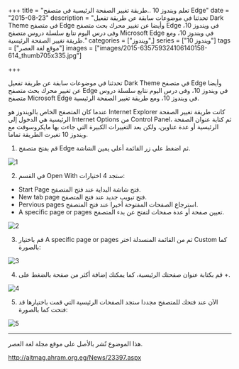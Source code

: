 +++
title = "تعلم ويندوز 10 ..طريقة تغيير الصفحة الرئيسية في متصفح Edge"
date = "2015-08-23"
description = "تحدثنا في موضوعات سابقة عن طريقة تفعيل Dark Theme في متصفح Edge وأيضا عن تغيير محرك بحث متصفح Edge في ويندوز 10، وفى درس اليوم نتابع سلسلة دروس متصفح Microsoft Edge في ويندوز 10، ومع طريقة تغيير الصفحة الرئيسية."
categories = ["ويندوز",]
series = ["ويندوز 10"]
tags = ["موقع لغة العصر"]
images = ["images/2015-635759324106140158-614_thumb705x335.jpg"]

+++

تحدثنا في موضوعات سابقة عن طريقة تفعيل Dark Theme في متصفح Edge وأيضا عن تغيير محرك بحث متصفح Edge في ويندوز 10، وفى درس اليوم نتابع سلسلة دروس متصفح Microsoft Edge في ويندوز 10، ومع طريقة تغيير الصفحة الرئيسية.

عندما كان المتصفح الخاص بالويندوز هو Internet Explorer كانت طريقة تغيير الصفحة الرئيسية هي الدخول إلى Internet Options من Control Panel،
 ثم كتابة عنوان الصفحة الرئيسية أو عدة عناوين، ولكن بعد التغييرات 
الكبيرة التي جاءت بها مايكروسوفت مع ويندوز 10 تغيرت الطريقة تماما.

1. قم بفتح متصفح Edge ثم اضغط على زر القائمة أعلى يمين الشاشة.

![](images/2015-635759324668952658-895.png "1")

2. في القسم Open With ستجد 4 اختيارات:

- Start Page فتح شاشة البداية عند فتح المتصفح.
- New tab page فتح تبويب جديد عند فتح المتصفح.
- Pervious pages استرجاع الصفحات المفتوحة أخيرا عند فتح المتصفح.
- A specific page or pages تعيين صفحة أو عدة صفحات لتفتح عن بدء المتصفح.

![](images/2015-635759325224890158-489.png "2")

3. قم باختيار A specific page or pages ثم من القائمة المنسدلة اختر Custom كما بالصورة:

![](images/2015-635759325765202658-520.png "3")

4. قم بكتابة عنوان صفحتك الرئيسية، كما يمكنك إضافة أكثر من صفحة بالضغط على +.

![](images/2015-635759326297077658-707.png "4")

5. الآن عند فتحك للمتصفح مجددا ستجد الصفحات الرئيسية التي قمت باختيارها قد فتحت كما بالصورة:

![](images/2015-635759326429108908-910.png "5")

---
هذا الموضوع نٌشر باﻷصل على موقع مجلة لغة العصر.

http://aitmag.ahram.org.eg/News/23397.aspx